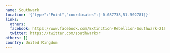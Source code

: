 ```yaml
---
name: Southwark
location: '{"type":"Point","coordinates":[-0.087738,51.502781]}'
links:
  others: 
  facebook: https://www.facebook.com/Extinction-Rebellion-Southwark-2168793353433779/
  twitter: https://twitter.com/southwarkxr
others: []
country: United Kingdom
---
```

